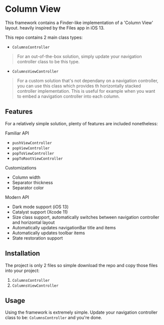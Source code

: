 # Column View

This framework contains a Finder-like implementation of a 'Column View' layout. heavily inspired by the Files app in iOS 13.


This repo contains 2 main class types:

- `ColumnsController`

> For an out-of-the-box solution, simply update your navigation controller class to be this type.

- `ColumnsViewController` 

> For a custom solution that's not dependany on a navigation controller, you can use this class which provides th horizontally stacked controller implementation. This is useful for example when you want to embed a navigation controller into each column.

## Features

For a relatively simple solution, plenty of features are included nonetheless:

Familiar API
- `pushViewController`
- `popViewController`
- `popToViewController`
- `popToRootViewController`

Customizations
- Column width
- Separator thickness
- Separator color

Modern API
- Dark mode support (iOS 13)
- Catalyst support (Xcode 11)
- Size class support, automatically switches between navigation controller and horizontal layout
- Automatically updates navigationBar title and items
- Automatically updates toolbar items
- State restoration support

## Installation

The project is only 2 files so simple download the repo and copy those files into your project:

1. `ColumnsController`
2. `ColumnsViewController`

## Usage

Using the framework is extremely simple. Update your navigation controller class to be: `ColumnsController` and you're done.